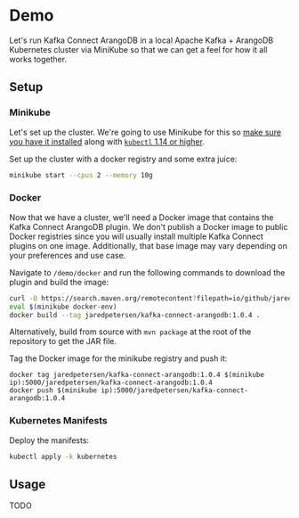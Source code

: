 # Demo
Let's run Kafka Connect ArangoDB in a local Apache Kafka + ArangoDB Kubernetes cluster via MiniKube so that we can get a feel for how it all works together.

## Setup
### Minikube
Let's set up the cluster. We're going to use Minikube for this so [make sure you have it installed](https://minikube.sigs.k8s.io/docs/start/) along with [`kubectl` 1.14 or higher](https://kubernetes.io/docs/tasks/tools/install-kubectl/).

Set up the cluster with a docker registry and some extra juice:
```bash
minikube start --cpus 2 --memory 10g
```

### Docker
Now that we have a cluster, we'll need a Docker image that contains the Kafka Connect ArangoDB plugin. We don't publish a Docker image to public Docker registries since you will usually install multiple Kafka Connect plugins on one image. Additionally, that base image may vary depending on your preferences and use case.

Navigate to `/demo/docker` and run the following commands to download the plugin and build the image:
```bash
curl -O https://search.maven.org/remotecontent?filepath=io/github/jaredpetersen/kafka-connect-arangodb/1.0.4/kafka-connect-arangodb-1.0.4.jar
eval $(minikube docker-env)
docker build --tag jaredpetersen/kafka-connect-arangodb:1.0.4 .
```

Alternatively, build from source with `mvn package` at the root of the repository to get the JAR file.

Tag the Docker image for the minikube registry and push it:
```
docker tag jaredpetersen/kafka-connect-arangodb:1.0.4 $(minikube ip):5000/jaredpetersen/kafka-connect-arangodb:1.0.4
docker push $(minikube ip):5000/jaredpetersen/kafka-connect-arangodb:1.0.4
```

### Kubernetes Manifests
Deploy the manifests:
```bash
kubectl apply -k kubernetes
```

## Usage
TODO